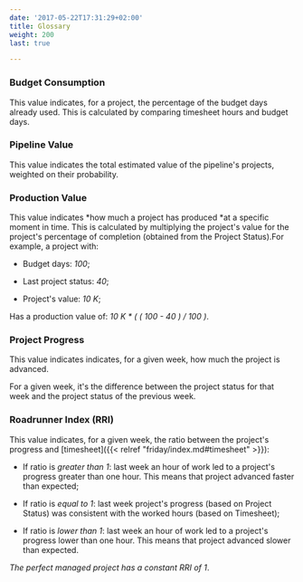 ```yaml
---
date: '2017-05-22T17:31:29+02:00'
title: Glossary
weight: 200
last: true

---
```



### Budget Consumption

This value indicates, for a project, the percentage of the budget days already used. This is calculated by comparing timesheet hours and budget days.

### Pipeline Value

This value indicates the total estimated value of the pipeline's projects, weighted on their probability.

### Production Value

This value indicates *how much a project has produced *at a specific moment in time. This is calculated by multiplying the project's value for the project's percentage of completion (obtained from the Project Status).For example, a project with:

* Budget days: *100*;

* Last project status: *40*;

* Project's value: *10 K*;

Has a production value of: *10 K * ( ( 100 - 40 ) / 100 )*.

### Project Progress

This value indicates indicates, for a given week, how much the project is advanced.

For a given week, it's the difference between the project status for that week and the project status of the previous week.

### Roadrunner Index (RRI)

This value indicates, for a given week, the ratio between the project's progress and [timesheet]({{< relref "friday/index.md#timesheet" >}}):

* If ratio is *greater than 1*: last week an hour of work led to a project's progress greater than one hour. This means that project advanced faster than expected;

* If ratio is *equal to 1*: last week project's progress (based on Project Status) was consistent with the worked hours (based on Timesheet);

* If ratio is *lower than 1*: last week an hour of work led to a project's progress lower than one hour. This means that project advanced slower than expected.

*The perfect managed project has a constant RRI of 1*.